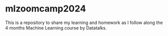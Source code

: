 # mlzoomcamp2024
This is a repository to share my learning and homework as I follow along the 4 months Machine Learning course by Datatalks.
